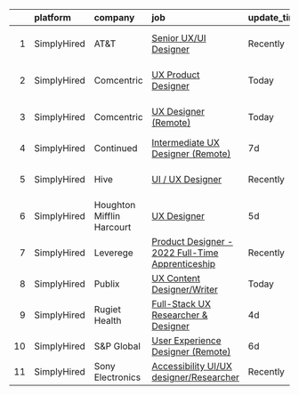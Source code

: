 

|    | platform    | company                   | job                                                                                                                                                      | update_time   | location                   |
|---:|:------------|:--------------------------|:---------------------------------------------------------------------------------------------------------------------------------------------------------|:--------------|:---------------------------|
|  1 | SimplyHired | AT&T                      | [Senior UX/UI Designer](https://www.simplyhired.com/job/pjXbs8CzGQe49IdcADs5AlPJR4_D7sRRpHi4Qg3b1gfYHd0y_QcOyg?q=ux+designer)                            | Recently      | Austin, TX +1 location     |
|  2 | SimplyHired | Comcentric                | [UX Product Designer](https://www.simplyhired.com/job/c0hksEmTocVHvMIgGwPR_ja4M78lNvaFGv9HzHsdlqk61TMGb9Wxkg?q=ux+designer)                              | Today         | Chicago, IL +9 locations   |
|  3 | SimplyHired | Comcentric                | [UX Designer (Remote)](https://www.simplyhired.com/job/s6hOqBupcdkD1hupvJOpg_-JyJeCerFx3JPuSEWjjJm7HtUCFw44Cw?q=ux+designer)                             | Today         | North Carolina +1 location |
|  4 | SimplyHired | Continued                 | [Intermediate UX Designer (Remote)](https://www.simplyhired.com/job/PC9ytoCB6dDJLZmz8VbendcJl1SkcqDDanNxSqp9mYdDBQJrcFsDqA?q=ux+designer)                | 7d            | Remote                     |
|  5 | SimplyHired | Hive                      | [UI / UX Designer](https://www.simplyhired.com/job/9w26kx3b5THvyhz3TgDcZqVacC_M9YrCVzDBsHtsMYfGUOfUyjGVQw?q=ux+designer)                                 | Recently      | San Francisco, CA          |
|  6 | SimplyHired | Houghton Mifflin Harcourt | [UX Designer](https://www.simplyhired.com/job/fXCTlbLlLt3ymNw67x85NxfKzV0IuxlsC0qlXl1a8dq8_CfipnjJzQ?q=ux+designer)                                      | 5d            | United States              |
|  7 | SimplyHired | Leverege                  | [Product Designer - 2022 Full-Time Apprenticeship](https://www.simplyhired.com/job/f2PnrkNkoKjnF_c7MsOM41LbDj7RDHIKkfuGC1pKOOPB0dNQ0HmV5w?q=ux+designer) | Recently      | Remote                     |
|  8 | SimplyHired | Publix                    | [UX Content Designer/Writer](https://www.simplyhired.com/job/yarZnSopKikPJJU3TXT6oApMsOQKmQ0H3biASxMoMI_sb19ThwZAog?q=ux+designer)                       | Today         | Lakeland, FL               |
|  9 | SimplyHired | Rugiet Health             | [Full-Stack UX Researcher & Designer](https://www.simplyhired.com/job/BFibURdopJ6AB4vaujVlFCkdZqOO8gMPH-roLiF_w9WQlEjiBWDs8Q?q=ux+designer)              | 4d            | Austin, TX                 |
| 10 | SimplyHired | S&P Global                | [User Experience Designer (Remote)](https://www.simplyhired.com/job/WNn9CaN2DTb3Sa2I-nxQOci4h3FdToUuq0XPlsk8MJFsIuzrmMvk7A?q=ux+designer)                | 6d            | Albany, NY                 |
| 11 | SimplyHired | Sony Electronics          | [Accessibility UI/UX designer/Researcher](https://www.simplyhired.com/job/rj2QgQ7T8vCD2rN6izndTx06dW-AYv9TJvz_rJ9AcjJg0pF8fNMJCQ?q=ux+designer)          | Recently      | San Diego, CA              |